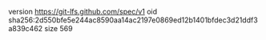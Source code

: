 version https://git-lfs.github.com/spec/v1
oid sha256:2d550bfe5e244ac8590aa14ac2197e0869ed12b1401bfdec3d21ddf3a839c462
size 569
